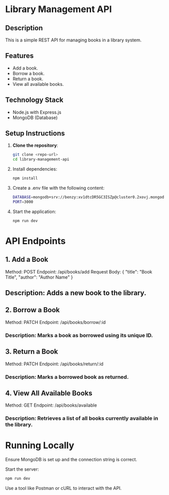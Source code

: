 # Library Management API

## Description
This is a simple REST API for managing books in a library system.

## Features
- Add a book.
- Borrow a book.
- Return a book.
- View all available books.

## Technology Stack
- Node.js with Express.js
- MongoDB (Database)

## Setup Instructions
1. **Clone the repository**:
   ```bash
   git clone <repo-url>
   cd library-management-api

2. Install dependencies:
   ```bash
   npm install
   
3. Create a .env file with the following content:
   ```bash
   DATABASE=mongodb+srv://benzy:xv1dtcDR5GC3ISZp@cluster0.2xovj.mongodb.net/Library_DB?retryWrites=true&w=majority
   PORT=3000

4. Start the application:
   ```bash
   npm run dev

# API Endpoints
## 1. Add a Book
Method: POST
Endpoint: /api/books/add
Request Body:
      {
         "title": "Book Title",
          "author": "Author Name"
      }
   ## Description: Adds a new book to the library.

## 2. Borrow a Book
Method: PATCH 
Endpoint: /api/books/borrow/:id
### Description: Marks a book as borrowed using its unique ID.

## 3. Return a Book
Method: PATCH
Endpoint: /api/books/return/:id
  ### Description: Marks a borrowed book as returned.

## 4. View All Available Books
Method: GET
Endpoint: /api/books/available
   ### Description: Retrieves a list of all books currently available in the library.

   
# Running Locally
Ensure MongoDB is set up and the connection string is correct.

Start the server:
```bash
npm run dev
```
Use a tool like Postman or cURL to interact with the API.
